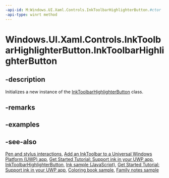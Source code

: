 ```yaml
---
-api-id: M:Windows.UI.Xaml.Controls.InkToolbarHighlighterButton.#ctor
-api-type: winrt method
---
```


<!-- Method syntax
public InkToolbarHighlighterButton()
-->

# Windows.UI.Xaml.Controls.InkToolbarHighlighterButton.InkToolbarHighlighterButton

## -description
Initializes a new instance of the [InkToolbarHighlighterButton](inktoolbarhighlighterbutton.md) class.

## -remarks

## -examples

## -see-also
[Pen and stylus interactions](https://docs.microsoft.com/windows/uwp/input-and-devices/pen-and-stylus-interactions), [Add an InkToolbar to a Universal Windows Platform (UWP) app](https://docs.microsoft.com/windows/uwp/input-and-devices/ink-toolbar), [Get Started Tutorial: Support ink in your UWP app](https://docs.microsoft.com/windows/uwp/get-started/ink-walkthrough), [InkToolbarHighlighterButton](inktoolbarhighlighterbutton.md), [Ink sample (JavaScript)](https://github.com/Microsoft/Windows-universal-samples/tree/master/Samples/Ink), [Get Started Tutorial: Support ink in your UWP app](https://aka.ms/appsample-ink), [Coloring book sample](https://aka.ms/cpubsample-coloringbook), [Family notes sample](https://aka.ms/cpubsample-familynotessample)
